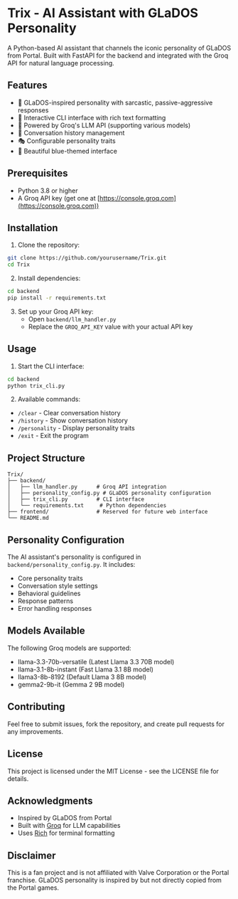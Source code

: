# Trix - AI Assistant with GLaDOS Personality

A Python-based AI assistant that channels the iconic personality of GLaDOS from Portal. Built with FastAPI for the backend and integrated with the Groq API for natural language processing.

## Features

- 🤖 GLaDOS-inspired personality with sarcastic, passive-aggressive responses
- 💬 Interactive CLI interface with rich text formatting
- 🧠 Powered by Groq's LLM API (supporting various models)
- 🔄 Conversation history management
- 🎭 Configurable personality traits
- 🎨 Beautiful blue-themed interface

## Prerequisites

- Python 3.8 or higher
- A Groq API key (get one at [https://console.groq.com](https://console.groq.com))

## Installation

1. Clone the repository:
```bash
git clone https://github.com/yourusername/Trix.git
cd Trix
```

2. Install dependencies:
```bash
cd backend
pip install -r requirements.txt
```

3. Set up your Groq API key:
   - Open `backend/llm_handler.py`
   - Replace the `GROQ_API_KEY` value with your actual API key

## Usage

1. Start the CLI interface:
```bash
cd backend
python trix_cli.py
```

2. Available commands:
- `/clear` - Clear conversation history
- `/history` - Show conversation history
- `/personality` - Display personality traits
- `/exit` - Exit the program

## Project Structure

```
Trix/
├── backend/
│   ├── llm_handler.py      # Groq API integration
│   ├── personality_config.py # GLaDOS personality configuration
│   ├── trix_cli.py         # CLI interface
│   └── requirements.txt     # Python dependencies
├── frontend/               # Reserved for future web interface
└── README.md
```

## Personality Configuration

The AI assistant's personality is configured in `backend/personality_config.py`. It includes:
- Core personality traits
- Conversation style settings
- Behavioral guidelines
- Response patterns
- Error handling responses

## Models Available

The following Groq models are supported:
- llama-3.3-70b-versatile (Latest Llama 3.3 70B model)
- llama-3.1-8b-instant (Fast Llama 3.1 8B model)
- llama3-8b-8192 (Default Llama 3 8B model)
- gemma2-9b-it (Gemma 2 9B model)

## Contributing

Feel free to submit issues, fork the repository, and create pull requests for any improvements.

## License

This project is licensed under the MIT License - see the LICENSE file for details.

## Acknowledgments

- Inspired by GLaDOS from Portal
- Built with [Groq](https://groq.com/) for LLM capabilities
- Uses [Rich](https://github.com/Textualize/rich) for terminal formatting

## Disclaimer

This is a fan project and is not affiliated with Valve Corporation or the Portal franchise. GLaDOS personality is inspired by but not directly copied from the Portal games.
